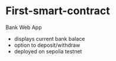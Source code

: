 # First-smart-contract
Bank Web App
- displays current bank balace
- option to deposit/withdraw
- deployed on sepolia testnet
